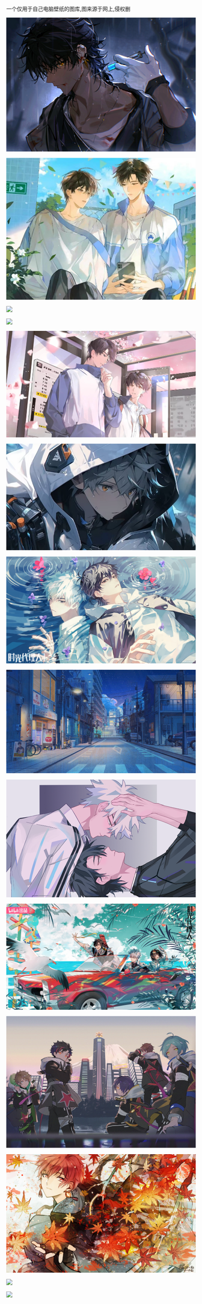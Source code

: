 一个仅用于自己电脑壁纸的图库,图来源于网上,侵权删

![](./Gallery/bg.webp)

![](./Gallery/pic1.jpg)

![](./Gallery/bg.png)

![](./Gallery/bg4.jpg)

![](./Gallery/pic.jpg)

![](./Gallery/pic2.jpg)

![](./Gallery/pic3.jpg)

![](./Gallery/pic4.jpg)

![](./Gallery/pic5.png)

![](./Gallery/pic6.png)

![](./Gallery/pic7.jpeg)

![](./Gallery/pic8.jpg)

![](./Gallery/pic9.png)

![](./Gallery/pic10.png)